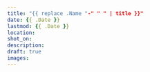 ```yaml
---
title: "{{ replace .Name "-" " " | title }}"
date: {{ .Date }}
lastmod: {{ .Date }}
location:
shot_on:
description:
draft: true
images:
---
```


